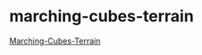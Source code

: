 # marching-cubes-terrain

[Marching-Cubes-Terrain](https://github.com/Eldemarkki/Marching-Cubes-Terrain)
